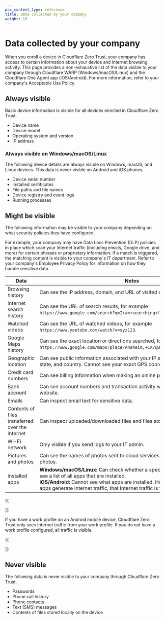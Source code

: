 ```yaml
---
pcx_content_type: reference
title: Data collected by your company
weight: 10
---
```


# Data collected by your company

When you enroll a device in Cloudflare Zero Trust, your company has access to certain information about your device and Internet browsing activity. This page provides a non-exhaustive list of the data visible to your company through Cloudflare WARP (Windows/macOS/Linux) and the Cloudflare One Agent app (iOS/Android). For more information, refer to your company's Acceptable Use Policy.

## Always visible

Basic device information is visible for all devices enrolled in Cloudflare Zero Trust.

- Device name
- Device model
- Operating system and version
- IP address

### Always visible on Windows/macOS/Linux

The following device details are always visible on Windows, macOS, and Linux devices. This data is never visible on Android and iOS phones.

- Device serial number
- Installed certificates
- File paths and file names
- Device registry and event logs
- Running processes

## Might be visible

The following information may be visible to your company depending on what security policies they have configured.

For example, your company may have Data Loss Prevention (DLP) policies in place which scan your Internet traffic (including emails, Google drive, and more) for certain phrases or proprietary information. If a match is triggered, the matching content is visible to your company's IT department. Refer to your company's Employee Privacy Policy for information on how they handle sensitive data.

| Data | Notes |
| ---- | ----- |
| Browsing history | Can see the IP address, domain, and URL of visited websites. |
| Internet search history | Can see the URL of search results, for example `https://www.google.com/search?q=I+am+searching+for+this`.|
| Watched videos | Can see the URL of watched videos, for example `https://www.youtube.com/watch?v=xyz123`.|
| Google Maps history | Can see the exact location or directions searched, for example `https://www.google.com/maps/place/Anaheim,+CA/@33.833881,-118.0103029,11z`.|
| Geographic location | Can see public information associated with your IP address, such as the city, state, and country. Cannot see your exact GPS coordinates. |
| Credit card numbers | Can see billing information when making an online purchase. |
| Bank account | Can see account numbers and transaction activity when you visit your bank's website. |
| Emails | Can inspect email text for sensitive data. |
| Contents of files transferred over the Internet | Can inspect uploaded/downloaded files and files stored on cloud services. |
| Wi-Fi network | Only visible if you send logs to your IT admin. |
| Pictures and photos | Can see the names of photos sent to cloud services. Cannot see the actual photos. |
| Installed apps | **Windows/macOS/Linux:** Can check whether a specific app is installed. Cannot see a list of all apps that are installed. </br> **iOS/Android:** Cannot see what apps are installed. However, because almost all apps generate Internet traffic, that Internet traffic is visible.|

{{<Aside type="note" header="Android work profiles">}}

If you have a work profile on an Android mobile device, Cloudflare Zero Trust only sees Internet traffic from your work profile. If you do not have a work profile configured, all traffic is visible.

{{</Aside>}}

## Never visible

The following data is never visible to your company through Cloudflare Zero Trust.

- Passwords
- Phone call history
- Phone contacts
- Text (SMS) messages
- Contents of files stored locally on the device
